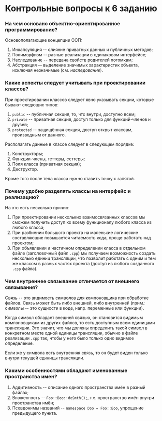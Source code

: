 # Контрольные вопросы к 6 заданию
### На чем основано объектно-ориентированное программирование?
Основополагающие концепции ООП:
1. Инкапсуляция -- слияние приватных данных и публичных методов;
2. Полиморфизм -- разные реализации в одинаковом интерфейсе;
3. Наследование -- передача свойств родителей потомкам;
4. Абстракция -- выделение значимых характеристик объекта, исключая незначимые (см. _наследование_).

### Какие аспекты следует учитывать при проектировании классов?
При проектировании классов следует явно указывать секции, которые бывают следющих типов:
1. `public` -- публичная секция, то, что внутри, доступно всем;
2. `private` -- приватная секция, доступ только для функций-членов и друзей;
3. `protected` -- защищённая секция, доступ открыт классам, производным от данного.

Располагать данные в классе следует в следующем порядке:
1. Конструкторы;
2. Функции-члены, геттеры, сеттеры;
3. Поля класса (приватная секция);
2. Деструктор.

Кроме того после тела класса нужно ставить точку с запятой.

### Почему удобно разделять классы на интерфейс и реализацию?
На это есть несколько причин:
1. При проектировании нескольких взаимосвязанных классов мы сможем получить доступ ко всему функционалу любого класса из любого класса;
2. При разбиении большого проекта на маленькие логические составляющие повышается читаемость кода, проще работать над проектом;
3. При объявлении и частичном определении класса в отдельном файле (заголовочный файл `.cpp`) мы получаем возможность создать несколько единиц трансляции, что позволит работать с одним и тем же классом в разных частях проекта (доступ из любого созданного `.cpp` файла).

### Чем внутреннее связывание отличается от внешнего связывания?
Связь -- это видимость символов для компоновщика при обработке файлов. Связь может быть либо внешней, либо внутренней (прим.: символы -- это сущности в коде, напр. переменные или функции).

Когда символ обладает внешней связью, он становится видимым компоновщикам из других файлов, то есть доступным всем единицами трансляции. Это значит, что мы должны определить такой символ в конкретном месте одной единицы трансляции, обычно в файле реализации `.cpp` так, чтобы у него было только одно видимое определение.

Если же у символа есть внутренняя связь, то он будет виден только внутри текущей единицы трансляции.

### Какими особенностями обладают именованные пространства имен?
1. Аддитивность -- описание одного пространства имён в разный файлах;
2. Вложенность -- `Foo::Boo::doSmth();`, т.е. пространство имён внутри пространства имён;
3. Псевдонимы названий -- `namespace Doo = Foo::Boo`, упрощение предыдущего пункта.
